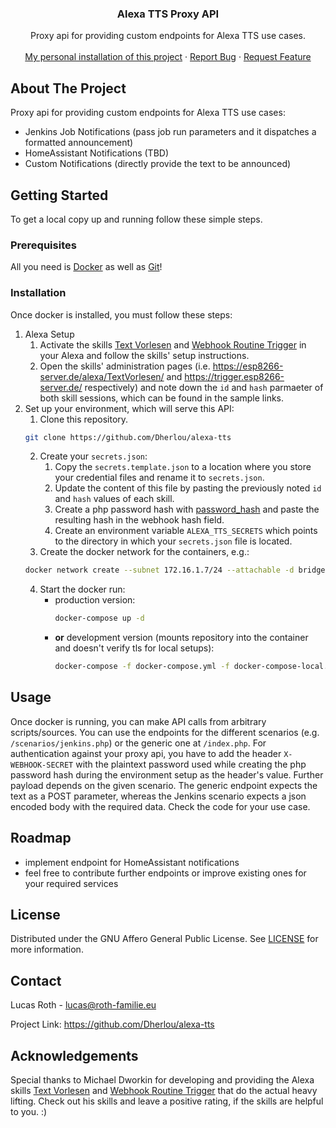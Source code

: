 <p align="center">
  <h3 align="center">Alexa TTS Proxy API</h3>

  <p align="center">
    Proxy api for providing custom endpoints for Alexa TTS use cases.
    <br />
    <br />
    <a href="https://alexa-tts.lucas.roth-familie.eu">My personal installation of this project</a>
    ·
    <a href="https://github.com/Dherlou/alexa-tts/issues">Report Bug</a>
    ·
    <a href="https://github.com/Dherlou/alexa-tts/issues">Request Feature</a>
  </p>
</p>



<!-- ABOUT THE PROJECT -->
## About The Project

Proxy api for providing custom endpoints for Alexa TTS use cases:
- Jenkins Job Notifications (pass job run parameters and it dispatches a formatted announcement)
- HomeAssistant Notifications (TBD)
- Custom Notifications (directly provide the text to be announced)



<!-- GETTING STARTED -->
## Getting Started

To get a local copy up and running follow these simple steps.

### Prerequisites

All you need is [Docker](https://www.docker.com/) as well as [Git](https://git-scm.com/)!

### Installation

Once docker is installed, you must follow these steps:

1. Alexa Setup
   1. Activate the skills [Text Vorlesen](https://www.amazon.de/Michael-Dworkin-Text-vorlesen/dp/B09MW253S4) and [Webhook Routine Trigger](https://www.amazon.de/Michael-Dworkin-Webhook-Routine-Trigger/dp/B09RGPYHLL) in your Alexa and follow the skills' setup instructions.
   2. Open the skills' administration pages (i.e. https://esp8266-server.de/alexa/TextVorlesen/ and https://trigger.esp8266-server.de/ respectively) and note down the `id` and `hash` parmaeter of both skill sessions, which can be found in the sample links.
2. Set up your environment, which will serve this API:
   1. Clone this repository.
    ```sh
    git clone https://github.com/Dherlou/alexa-tts
    ```
   2. Create your `secrets.json`:
      1. Copy the `secrets.template.json` to a location where you store your credential files and rename it to `secrets.json`.
      2. Update the content of this file by pasting the previously noted `id` and `hash` values of each skill.
      3. Create a php password hash with [password_hash](https://www.php.net/manual/en/function.password-hash.php) and paste the resulting hash in the webhook hash field.
      4. Create an environment variable `ALEXA_TTS_SECRETS` which points to the directory in which your `secrets.json` file is located.
   3. Create the docker network for the containers, e.g.:
    ```sh
    docker network create --subnet 172.16.1.7/24 --attachable -d bridge jenkins
    ```
   4. Start the docker run:
      * production version:
        ```sh
        docker-compose up -d
        ```
      * **or** development version (mounts repository into the container and doesn't verify tls for local setups):
        ```sh
        docker-compose -f docker-compose.yml -f docker-compose-local.yml up -d
        ```


<!-- USAGE EXAMPLES -->
## Usage

Once docker is running, you can make API calls from arbitrary scripts/sources.
You can use the endpoints for the different scenarios (e.g. `/scenarios/jenkins.php`) or the generic one at `/index.php`.
For authentication against your proxy api, you have to add the header `X-WEBHOOK-SECRET` with the plaintext password used while creating the php password hash during the environment setup as the header's value.
Further payload depends on the given scenario. The generic endpoint expects the text as a POST parameter, whereas the Jenkins scenario expects a json encoded body with the required data. Check the code for your use case.



<!-- ROADMAP -->
## Roadmap

* implement endpoint for HomeAssistant notifications
* feel free to contribute further endpoints or improve existing ones for your required services


<!-- LICENSE -->
## License

Distributed under the GNU Affero General Public License. See [LICENSE](./LICENSE) for more information.



<!-- CONTACT -->
## Contact

Lucas Roth - lucas@roth-familie.eu

Project Link: https://github.com/Dherlou/alexa-tts



<!-- ACKNOWLEDGEMENTS -->
## Acknowledgements

Special thanks to Michael Dworkin for developing and providing the Alexa skills [Text Vorlesen](https://www.amazon.de/Michael-Dworkin-Text-vorlesen/dp/B09MW253S4) and [Webhook Routine Trigger](https://www.amazon.de/Michael-Dworkin-Webhook-Routine-Trigger/dp/B09RGPYHLL) that do the actual heavy lifting. Check out his skills and leave a positive rating, if the skills are helpful to you. :)
